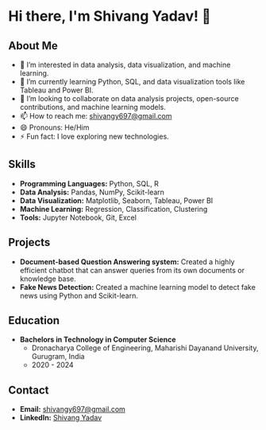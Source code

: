 # Hi there, I'm Shivang Yadav! 👋

## About Me
- 👀 I’m interested in data analysis, data visualization, and machine learning.
- 🌱 I’m currently learning Python, SQL, and data visualization tools like Tableau and Power BI.
- 💞️ I’m looking to collaborate on data analysis projects, open-source contributions, and machine learning models.
- 📫 How to reach me: [shivangy697@gmail.com](mailto:shivangy697@gmail.com)
- 😄 Pronouns: He/Him
- ⚡ Fun fact: I love exploring new technologies.

## Skills
- **Programming Languages:** Python, SQL, R
- **Data Analysis:** Pandas, NumPy, Scikit-learn
- **Data Visualization:** Matplotlib, Seaborn, Tableau, Power BI
- **Machine Learning:** Regression, Classification, Clustering
- **Tools:** Jupyter Notebook, Git, Excel

## Projects
- **Document-based Question Answering system:**  Created a highly efficient chatbot that can answer queries from its own documents or knowledge base.
- **Fake News Detection:** Created a machine learning model to detect fake news using Python and Scikit-learn.

## Education
- **Bachelors in Technology in Computer Science**
  - Dronacharya College of Engineering, Maharishi Dayanand University, Gurugram, India
  - 2020 - 2024

## Contact
- **Email:** [shivangy697@gmail.com](mailto:shivangy697@gmail.com)
- **LinkedIn:** [Shivang Yadav](https://www.linkedin.com/in/shivangy697/)

<!---
shivangy697/shivangy697 is a ✨ special ✨ repository because its `README.md` (this file) appears on your GitHub profile.
You can click the Preview link to take a look at your changes.
--->


<!---
shivangy697/shivangy697 is a ✨ special ✨ repository because its `README.md` (this file) appears on your GitHub profile.
You can click the Preview link to take a look at your changes.
--->

